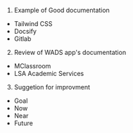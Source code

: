 1. Example of Good documentation
  - Tailwind CSS
  - Docsify
  - Gitlab
2. Review of WADS app's documentation
  - MClassroom
  - LSA Academic Services
3. Suggetion for improvment
  - Goal
  - Now
  - Near
  - Future
